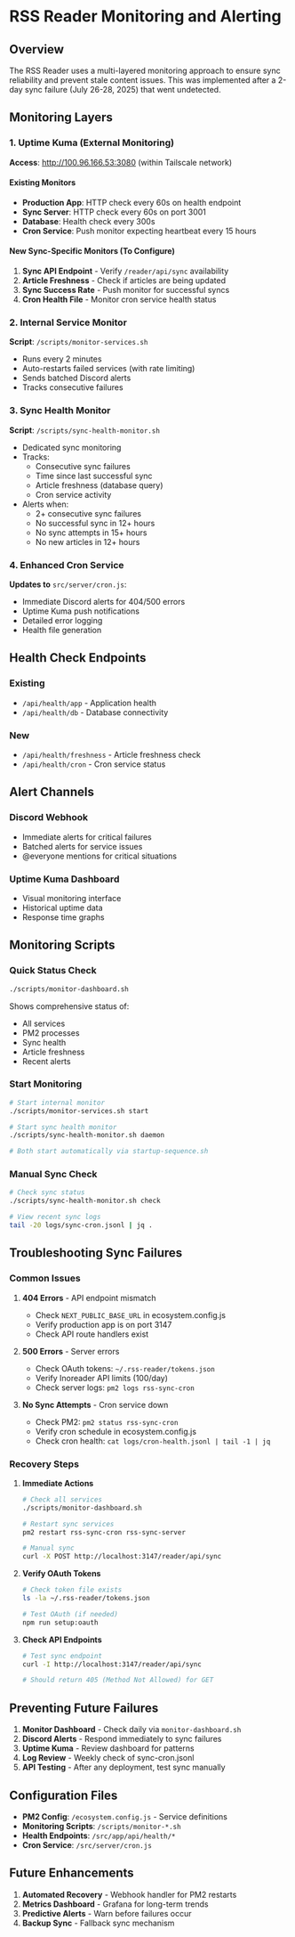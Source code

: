 # RSS Reader Monitoring and Alerting

## Overview

The RSS Reader uses a multi-layered monitoring approach to ensure sync reliability and prevent stale content issues. This was implemented after a 2-day sync failure (July 26-28, 2025) that went undetected.

## Monitoring Layers

### 1. Uptime Kuma (External Monitoring)

**Access**: http://100.96.166.53:3080 (within Tailscale network)

#### Existing Monitors
- **Production App**: HTTP check every 60s on health endpoint
- **Sync Server**: HTTP check every 60s on port 3001
- **Database**: Health check every 300s
- **Cron Service**: Push monitor expecting heartbeat every 15 hours

#### New Sync-Specific Monitors (To Configure)
1. **Sync API Endpoint** - Verify `/reader/api/sync` availability
2. **Article Freshness** - Check if articles are being updated
3. **Sync Success Rate** - Push monitor for successful syncs
4. **Cron Health File** - Monitor cron service health status

### 2. Internal Service Monitor

**Script**: `/scripts/monitor-services.sh`
- Runs every 2 minutes
- Auto-restarts failed services (with rate limiting)
- Sends batched Discord alerts
- Tracks consecutive failures

### 3. Sync Health Monitor

**Script**: `/scripts/sync-health-monitor.sh`
- Dedicated sync monitoring
- Tracks:
  - Consecutive sync failures
  - Time since last successful sync
  - Article freshness (database query)
  - Cron service activity
- Alerts when:
  - 2+ consecutive sync failures
  - No successful sync in 12+ hours
  - No sync attempts in 15+ hours
  - No new articles in 12+ hours

### 4. Enhanced Cron Service

**Updates to** `src/server/cron.js`:
- Immediate Discord alerts for 404/500 errors
- Uptime Kuma push notifications
- Detailed error logging
- Health file generation

## Health Check Endpoints

### Existing
- `/api/health/app` - Application health
- `/api/health/db` - Database connectivity

### New
- `/api/health/freshness` - Article freshness check
- `/api/health/cron` - Cron service status

## Alert Channels

### Discord Webhook
- Immediate alerts for critical failures
- Batched alerts for service issues
- @everyone mentions for critical situations

### Uptime Kuma Dashboard
- Visual monitoring interface
- Historical uptime data
- Response time graphs

## Monitoring Scripts

### Quick Status Check
```bash
./scripts/monitor-dashboard.sh
```
Shows comprehensive status of:
- All services
- PM2 processes
- Sync health
- Article freshness
- Recent alerts

### Start Monitoring
```bash
# Start internal monitor
./scripts/monitor-services.sh start

# Start sync health monitor
./scripts/sync-health-monitor.sh daemon

# Both start automatically via startup-sequence.sh
```

### Manual Sync Check
```bash
# Check sync status
./scripts/sync-health-monitor.sh check

# View recent sync logs
tail -20 logs/sync-cron.jsonl | jq .
```

## Troubleshooting Sync Failures

### Common Issues

1. **404 Errors** - API endpoint mismatch
   - Check `NEXT_PUBLIC_BASE_URL` in ecosystem.config.js
   - Verify production app is on port 3147
   - Check API route handlers exist

2. **500 Errors** - Server errors
   - Check OAuth tokens: `~/.rss-reader/tokens.json`
   - Verify Inoreader API limits (100/day)
   - Check server logs: `pm2 logs rss-sync-cron`

3. **No Sync Attempts** - Cron service down
   - Check PM2: `pm2 status rss-sync-cron`
   - Verify cron schedule in ecosystem.config.js
   - Check cron health: `cat logs/cron-health.jsonl | tail -1 | jq`

### Recovery Steps

1. **Immediate Actions**
   ```bash
   # Check all services
   ./scripts/monitor-dashboard.sh
   
   # Restart sync services
   pm2 restart rss-sync-cron rss-sync-server
   
   # Manual sync
   curl -X POST http://localhost:3147/reader/api/sync
   ```

2. **Verify OAuth Tokens**
   ```bash
   # Check token file exists
   ls -la ~/.rss-reader/tokens.json
   
   # Test OAuth (if needed)
   npm run setup:oauth
   ```

3. **Check API Endpoints**
   ```bash
   # Test sync endpoint
   curl -I http://localhost:3147/reader/api/sync
   
   # Should return 405 (Method Not Allowed) for GET
   ```

## Preventing Future Failures

1. **Monitor Dashboard** - Check daily via `monitor-dashboard.sh`
2. **Discord Alerts** - Respond immediately to sync failures
3. **Uptime Kuma** - Review dashboard for patterns
4. **Log Review** - Weekly check of sync-cron.jsonl
5. **API Testing** - After any deployment, test sync manually

## Configuration Files

- **PM2 Config**: `/ecosystem.config.js` - Service definitions
- **Monitoring Scripts**: `/scripts/monitor-*.sh`
- **Health Endpoints**: `/src/app/api/health/*`
- **Cron Service**: `/src/server/cron.js`

## Future Enhancements

1. **Automated Recovery** - Webhook handler for PM2 restarts
2. **Metrics Dashboard** - Grafana for long-term trends
3. **Predictive Alerts** - Warn before failures occur
4. **Backup Sync** - Fallback sync mechanism